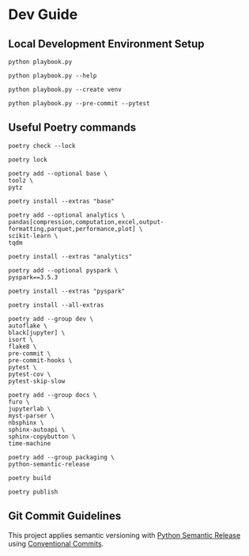 # Dev Guide

## Local Development Environment Setup

```shell
python playbook.py
```

```shell
python playbook.py --help
```

```shell
python playbook.py --create venv
```

```shell
python playbook.py --pre-commit --pytest
```

## Useful Poetry commands

```shell
poetry check --lock
```

```shell
poetry lock
```

```shell
poetry add --optional base \
toolz \
pytz
```

```shell
poetry install --extras "base"
```

```shell
poetry add --optional analytics \
pandas[compression,computation,excel,output-formatting,parquet,performance,plot] \
scikit-learn \
tqdm
```

```shell
poetry install --extras "analytics"
```

```shell
poetry add --optional pyspark \
pyspark==3.5.3
```

```shell
poetry install --extras "pyspark"
```

```shell
poetry install --all-extras
```

```shell
poetry add --group dev \
autoflake \
black[jupyter] \
isort \
flake8 \
pre-commit \
pre-commit-hooks \
pytest \
pytest-cov \
pytest-skip-slow
```

```shell
poetry add --group docs \
furo \
jupyterlab \
myst-parser \
nbsphinx \
sphinx-autoapi \
sphinx-copybutton \
time-machine
```

```shell
poetry add --group packaging \
python-semantic-release
```

```shell
poetry build
```

```shell
poetry publish
```

## Git Commit Guidelines

This project applies semantic versioning
with [Python Semantic Release](https://python-semantic-release.readthedocs.io/en/stable/)
using [Conventional Commits](https://www.conventionalcommits.org/en/v1.0.0/).
